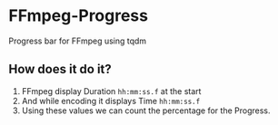 # FFmpeg-Progress
Progress bar for FFmpeg using tqdm

## How does it do it?
1. FFmpeg display Duration ```hh:mm:ss.f``` at the start
2. And while encoding it displays Time ```hh:mm:ss.f```
3. Using these values we can count the percentage for the Progress.
